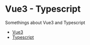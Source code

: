 # Vue3 - Typescript
Somethings about Vue3 and Typescript

- [Vue3](./vue3/vue3.md)
- [Typescript](./ts/ts.md)

